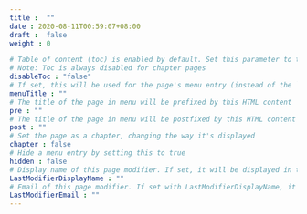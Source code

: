 ```yaml
---
title :  ""
date : 2020-08-11T00:59:07+08:00
draft :  false
weight : 0

# Table of content (toc) is enabled by default. Set this parameter to true to disable it.
# Note: Toc is always disabled for chapter pages
disableToc : "false"
# If set, this will be used for the page's menu entry (instead of the `title` attribute)
menuTitle : ""
# The title of the page in menu will be prefixed by this HTML content
pre : ""
# The title of the page in menu will be postfixed by this HTML content
post : ""
# Set the page as a chapter, changing the way it's displayed
chapter : false
# Hide a menu entry by setting this to true
hidden : false
# Display name of this page modifier. If set, it will be displayed in the footer.
LastModifierDisplayName : ""
# Email of this page modifier. If set with LastModifierDisplayName, it will be displayed in the footer
LastModifierEmail : ""
---
```


